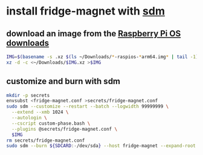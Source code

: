 # install fridge-magnet with [sdm](https://github.com/gitbls/sdm)

## download an image from the [Raspberry Pi OS downloads](https://www.raspberrypi.com/software/operating-systems)

```bash
IMG=$(basename -s .xz $(ls ~/Downloads/*-raspios-*arm64.img* | tail -1))
xz -d -c <~/Downloads/$IMG.xz >$IMG
```

## customize and burn with sdm

```bash
mkdir -p secrets
envsubst <fridge-magnet.conf >secrets/fridge-magnet.conf
sudo sdm --customize --restart --batch --logwidth 99999999 \
  --extend --xmb 1024 \
  --autologin \
  --cscript custom-phase.bash \
  --plugins @secrets/fridge-magnet.conf \
  $IMG
rm secrets/fridge-magnet.conf
sudo sdm --burn ${SDCARD:-/dev/sda} --host fridge-magnet --expand-root $IMG
```
